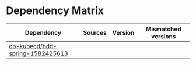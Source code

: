 # Dependency Matrix

Dependency | Sources | Version | Mismatched versions
---------- | ------- | ------- | -------------------
[cb-kubecd/bdd-spring-1582425613](https://github.com/cb-kubecd/bdd-spring-1582425613.git) |  | []() | 
